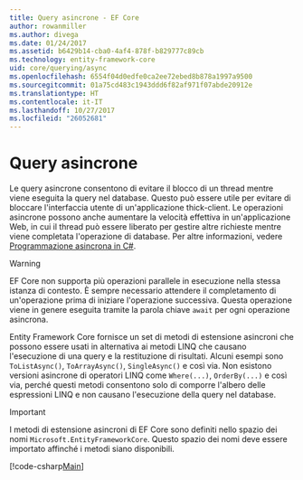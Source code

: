 ```yaml
---
title: Query asincrone - EF Core
author: rowanmiller
ms.author: divega
ms.date: 01/24/2017
ms.assetid: b6429b14-cba0-4af4-878f-b829777c89cb
ms.technology: entity-framework-core
uid: core/querying/async
ms.openlocfilehash: 6554f04d0edfe0ca2ee72ebed8b878a1997a9500
ms.sourcegitcommit: 01a75cd483c1943ddd6f82af971f07abde20912e
ms.translationtype: HT
ms.contentlocale: it-IT
ms.lasthandoff: 10/27/2017
ms.locfileid: "26052681"
---
```

# <a name="asynchronous-queries"></a>Query asincrone

Le query asincrone consentono di evitare il blocco di un thread mentre viene eseguita la query nel database. Questo può essere utile per evitare di bloccare l'interfaccia utente di un'applicazione thick-client. Le operazioni asincrone possono anche aumentare la velocità effettiva in un'applicazione Web, in cui il thread può essere liberato per gestire altre richieste mentre viene completata l'operazione di database. Per altre informazioni, vedere [Programmazione asincrona in C#](https://docs.microsoft.com/dotnet/csharp/async).

> [!WARNING]  
> EF Core non supporta più operazioni parallele in esecuzione nella stessa istanza di contesto. È sempre necessario attendere il completamento di un'operazione prima di iniziare l'operazione successiva. Questa operazione viene in genere eseguita tramite la parola chiave `await` per ogni operazione asincrona.

Entity Framework Core fornisce un set di metodi di estensione asincroni che possono essere usati in alternativa ai metodi LINQ che causano l'esecuzione di una query e la restituzione di risultati. Alcuni esempi sono `ToListAsync()`, `ToArrayAsync()`, `SingleAsync()` e così via. Non esistono versioni asincrone di operatori LINQ come `Where(...)`, `OrderBy(...)` e così via, perché questi metodi consentono solo di comporre l'albero delle espressioni LINQ e non causano l'esecuzione della query nel database.

> [!IMPORTANT]  
> I metodi di estensione asincroni di EF Core sono definiti nello spazio dei nomi `Microsoft.EntityFrameworkCore`. Questo spazio dei nomi deve essere importato affinché i metodi siano disponibili.

[!code-csharp[Main](../../../samples/core/Querying/Querying/Async/Sample.cs#Sample)]
